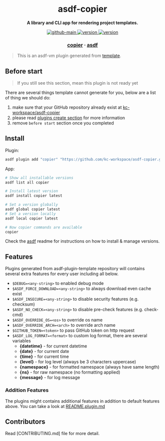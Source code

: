 <h1 align="center">
  asdf-copier
</h1>

<!-- Description section -->
<p align="center">
  <strong>A library and CLI app for rendering project templates.</strong>
</p>

<!-- Badges section -->
<p align="center">
  <a href="https://github.com/kc-workspace/asdf-copier/actions/workflows/main.yml">
    <img
      alt="github-main"
      src="https://img.shields.io/github/actions/workflow/status/kc-workspace/asdf-copier/main.yml?style=flat-square&logo=github">
  </a>
  <a href="https://github.com/kc-workspace/asdf-copier/releases">
    <img
      alt="version"
      src="https://img.shields.io/github/v/release/kc-workspace/asdf-copier?style=flat-square&logo=github">
  </a>
  <a href="https://github.com/kc-workspace/asdf-copier/commits/main">
    <img
      alt="version"
      src="https://img.shields.io/github/last-commit/kc-workspace/asdf-copier/main?style=flat-square&logo=github">
  </a>
</p>

<!-- Links section -->
<h3 align="center">
  <a href="https://copier.readthedocs.io/en/latest/">copier</a>
  <span> · </span>
  <a href="https://asdf-vm.com">asdf</a>
</h3>

> This is an asdf-vm plugin generated from [template][template-gh].

## Before start

> If you still see this section, mean this plugin is not ready yet

There are several things template cannot generate for you,
below are a list of thing we should do:

1. make sure that your GitHub repository already exist at [kc-workspace/asdf-copier][plugin-gh]
2. please read [plugins create section][asdf-create-plugin] for more information
3. remove `before start` section once you completed

## Install

Plugin:

```sh
asdf plugin add "copier" "https://github.com/kc-workspace/asdf-copier.git"
```

App:

```sh
# Show all installable versions
asdf list all copier

# Install latest version
asdf install copier latest

# Set a version globally
asdf global copier latest
# Set a version locally
asdf local copier latest

# Now copier commands are available
copier
```

Check the [asdf][asdf-link] readme for instructions on
how to install & manage versions.

## Features

Plugins generated from asdf-plugin-template repository will
contains several extra features for every user including all below.

- `$DEBUG=<any-string>` to enabled debug mode
- `$ASDF_FORCE_DOWNLOAD=<any-string>` to always download even cache exist
- `$ASDF_INSECURE=<any-string>` to disable security features (e.g. checksum)
- `$ASDF_NO_CHECK=<any-string>` to disable pre-check features (e.g. check-cmd)
- `$ASDF_OVERRIDE_OS=<os>` to override os name
- `$ASDF_OVERRIDE_ARCH=<arch>` to override arch name
- `$GITHUB_TOKEN=<token>` to pass GitHub token on http request
- `$ASDF_LOG_FORMAT=<format>` to custom log format, there are several variables
  - **{datetime}** - for current datetime
  - **{date}** - for current date
  - **{time}** - for current time
  - **{level}** - for log level (always be 3 characters uppercase)
  - **{namespace}** - for formatted namespace (always have same length)
  - **{ns}** - for raw namespace (no formatting applied)
  - **{message}** - for log message

### Addition Features

The plugins might contains additional features
in addition to default features above.
You can take a look at [README.plugin.md][app-readme]

## Contributors

Read [CONTRIBUTING.md] file for more detail.

<!-- LINKS SECTION -->

[app-readme]: ./README.plugin.md
[plugin-gh]: https://github.com/kc-workspace/asdf-copier
[template-gh]: https://github.com/kc-workspace/asdf-plugin-template
[asdf-link]: https://github.com/asdf-vm/asdf
[asdf-create-plugin]: https://asdf-vm.com/plugins/create.html
